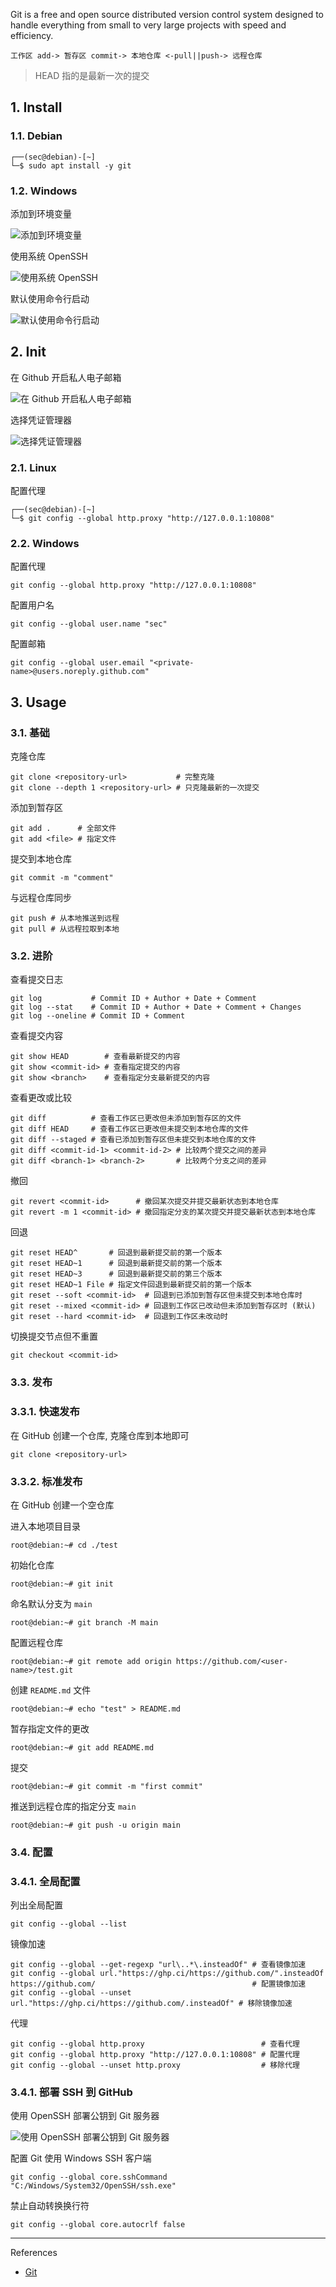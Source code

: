 Git is a free and open source distributed version control system designed to handle everything from small to very large projects with speed and efficiency.

```
工作区 add-> 暂存区 commit-> 本地仓库 <-pull||push-> 远程仓库
```

> HEAD 指的是最新一次的提交

## 1. Install

### 1.1. Debian

```
┌──(sec@debian)-[~]
└─$ sudo apt install -y git
```

### 1.2. Windows

添加到环境变量

![添加到环境变量](./../../../../image/Git/%E6%B7%BB%E5%8A%A0%E5%88%B0%E7%8E%AF%E5%A2%83%E5%8F%98%E9%87%8F.png)

使用系统 OpenSSH

![使用系统 OpenSSH](./../../../../image/Git/%E4%BD%BF%E7%94%A8%E7%B3%BB%E7%BB%9F%20OpenSSH.png)

默认使用命令行启动

![默认使用命令行启动](./../../../../image/Git/%E9%BB%98%E8%AE%A4%E4%BD%BF%E7%94%A8%E5%91%BD%E4%BB%A4%E8%A1%8C%E5%90%AF%E5%8A%A8.png)

## 2. Init

在 Github 开启私人电子邮箱

![在 Github 开启私人电子邮箱](./../../../../image/Git/%E5%9C%A8%20Github%20%E5%BC%80%E5%90%AF%E7%A7%81%E4%BA%BA%E7%94%B5%E5%AD%90%E9%82%AE%E7%AE%B1.png)

选择凭证管理器

![选择凭证管理器](./../../../../image/Git/%E9%80%89%E6%8B%A9%E5%87%AD%E8%AF%81%E7%AE%A1%E7%90%86%E5%99%A8.png)

### 2.1. Linux

配置代理

```
┌──(sec@debian)-[~]
└─$ git config --global http.proxy "http://127.0.0.1:10808"
```

### 2.2. Windows

配置代理

```
git config --global http.proxy "http://127.0.0.1:10808"
```

配置用户名

```
git config --global user.name "sec"
```

配置邮箱

```
git config --global user.email "<private-name>@users.noreply.github.com"
```

## 3. Usage

### 3.1. 基础

克隆仓库

```
git clone <repository-url>           # 完整克隆
git clone --depth 1 <repository-url> # 只克隆最新的一次提交
```

添加到暂存区

```
git add .      # 全部文件
git add <file> # 指定文件
```

提交到本地仓库

```
git commit -m "comment"
```

与远程仓库同步

```
git push # 从本地推送到远程
git pull # 从远程拉取到本地
```

### 3.2. 进阶

查看提交日志

```
git log           # Commit ID + Author + Date + Comment
git log --stat    # Commit ID + Author + Date + Comment + Changes
git log --oneline # Commit ID + Comment
```

查看提交内容

```
git show HEAD        # 查看最新提交的内容
git show <commit-id> # 查看指定提交的内容
git show <branch>    # 查看指定分支最新提交的内容
```

查看更改或比较

```
git diff          # 查看工作区已更改但未添加到暂存区的文件
git diff HEAD     # 查看工作区已更改但未提交到本地仓库的文件
git diff --staged # 查看已添加到暂存区但未提交到本地仓库的文件
git diff <commit-id-1> <commit-id-2> # 比较两个提交之间的差异
git diff <branch-1> <branch-2>       # 比较两个分支之间的差异
```

撤回

```
git revert <commit-id>      # 撤回某次提交并提交最新状态到本地仓库
git revert -m 1 <commit-id> # 撤回指定分支的某次提交并提交最新状态到本地仓库
```

回退

```
git reset HEAD^       # 回退到最新提交前的第一个版本
git reset HEAD~1      # 回退到最新提交前的第一个版本
git reset HEAD~3      # 回退到最新提交前的第三个版本
git reset HEAD~1 File # 指定文件回退到最新提交前的第一个版本
git reset --soft <commit-id>  # 回退到已添加到暂存区但未提交到本地仓库时
git reset --mixed <commit-id> # 回退到工作区已改动但未添加到暂存区时 (默认)
git reset --hard <commit-id>  # 回退到工作区未改动时
```

切换提交节点但不重置

```
git checkout <commit-id>
```

### 3.3. 发布

### 3.3.1. 快速发布

在 GitHub 创建一个仓库, 克隆仓库到本地即可

```
git clone <repository-url>
```

### 3.3.2. 标准发布

在 GitHub 创建一个空仓库

进入本地项目目录

```
root@debian:~# cd ./test
```

初始化仓库

```
root@debian:~# git init
```

命名默认分支为 `main` 

```
root@debian:~# git branch -M main
```

配置远程仓库

```
root@debian:~# git remote add origin https://github.com/<user-name>/test.git
```

创建 `README.md` 文件

```
root@debian:~# echo "test" > README.md
```

暂存指定文件的更改

```
root@debian:~# git add README.md
```

提交

```
root@debian:~# git commit -m "first commit"
```

推送到远程仓库的指定分支 `main` 

```
root@debian:~# git push -u origin main
```

### 3.4. 配置

### 3.4.1. 全局配置

列出全局配置

```
git config --global --list
```

镜像加速

```
git config --global --get-regexp "url\..*\.insteadOf" # 查看镜像加速
git config --global url."https://ghp.ci/https://github.com/".insteadOf https://github.com/                                   # 配置镜像加速
git config --global --unset url."https://ghp.ci/https://github.com/.insteadOf" # 移除镜像加速
```

代理

```
git config --global http.proxy                          # 查看代理
git config --global http.proxy "http://127.0.0.1:10808" # 配置代理
git config --global --unset http.proxy                  # 移除代理
```

### 3.4.1. 部署 SSH 到 GitHub

使用 OpenSSH 部署公钥到 Git 服务器

![使用 OpenSSH 部署公钥到 Git 服务器](./../../../../image/Git/%E4%BD%BF%E7%94%A8%20OpenSSH%20%E9%83%A8%E7%BD%B2%E5%85%AC%E9%92%A5%E5%88%B0%20Git%20%E6%9C%8D%E5%8A%A1%E5%99%A8.png)

配置 Git 使用 Windows SSH 客户端

```
git config --global core.sshCommand "C:/Windows/System32/OpenSSH/ssh.exe"
```

禁止自动转换换行符

```
git config --global core.autocrlf false
```

---

References

- [Git](https://git-scm.com/)

